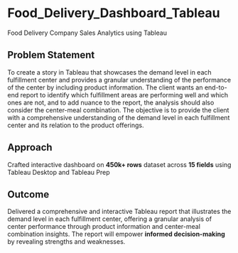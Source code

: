 # Food_Delivery_Dashboard_Tableau
Food Delivery Company Sales Analytics using Tableau

## Problem Statement
To create a story in Tableau that showcases the demand level in each fulfillment center and provides a granular understanding of the performance of the center by including product information. The client wants an end-to-end report to identify which fulfillment areas are performing well and which ones are not, and to add nuance to the report, the analysis should also consider the center-meal combination. The objective is to provide the client with a comprehensive understanding of the demand level in each fulfillment center and its relation to the product offerings.

## Approach
Crafted interactive dashboard on **450k+ rows** dataset across **15 fields** using Tableau Desktop and Tableau Prep

## Outcome
Delivered a comprehensive and interactive Tableau report that illustrates the demand level in each fulfillment center, offering a granular analysis of center performance through product information and center-meal combination insights. The report will empower **informed decision-making** by revealing strengths and weaknesses.








